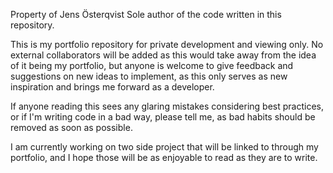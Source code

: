 Property of Jens Österqvist
Sole author of the code written in this repository.

This is my portfolio repository for private development and viewing only. No external collaborators will be added as this would take away from the idea of it being my portfolio, but anyone is welcome to give feedback and suggestions on new ideas to implement, as this only serves as new inspiration and brings me forward as a developer.

If anyone reading this sees any glaring mistakes considering best practices, or if I'm writing code in a bad way, please tell me, as bad habits should be removed as soon as possible.

I am currently working on two side project that will be linked to through my portfolio, and I hope those will be as enjoyable to read as they are to write.
